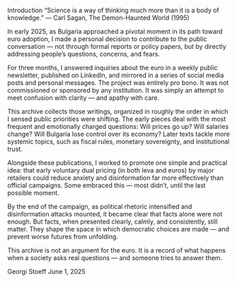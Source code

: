 Introduction
“Science is a way of thinking much more than it is a body of knowledge.”
— Carl Sagan, The Demon-Haunted World (1995)

In early 2025, as Bulgaria approached a pivotal moment in its path toward euro adoption, I made a personal decision to contribute to the public conversation — not through formal reports or policy papers, but by directly addressing people’s questions, concerns, and fears.

For three months, I answered inquiries about the euro in a weekly public newsletter, published on LinkedIn, and mirrored in a series of social media posts and personal messages. The project was entirely pro bono. It was not commissioned or sponsored by any institution. It was simply an attempt to meet confusion with clarity — and apathy with care.

This archive collects those writings, organized in roughly the order in which I sensed public priorities were shifting. The early pieces deal with the most frequent and emotionally charged questions: Will prices go up? Will salaries change? Will Bulgaria lose control over its economy? Later texts tackle more systemic topics, such as fiscal rules, monetary sovereignty, and institutional trust.

Alongside these publications, I worked to promote one simple and practical idea: that early voluntary dual pricing (in both leva and euros) by major retailers could reduce anxiety and disinformation far more effectively than official campaigns. Some embraced this — most didn’t, until the last possible moment.

By the end of the campaign, as political rhetoric intensified and disinformation attacks mounted, it became clear that facts alone were not enough. But facts, when presented clearly, calmly, and consistently, still matter. They shape the space in which democratic choices are made — and prevent worse futures from unfolding.

This archive is not an argument for the euro. It is a record of what happens when a society asks real questions — and someone tries to answer them.

Georgi Stoeff
June 1, 2025
